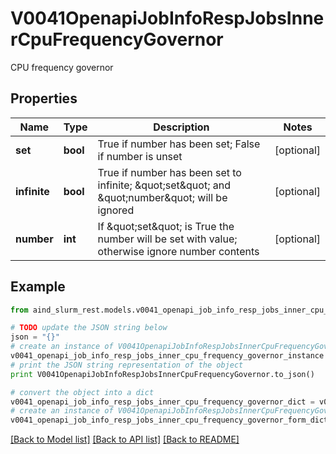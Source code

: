# V0041OpenapiJobInfoRespJobsInnerCpuFrequencyGovernor

CPU frequency governor

## Properties

Name | Type | Description | Notes
------------ | ------------- | ------------- | -------------
**set** | **bool** | True if number has been set; False if number is unset | [optional] 
**infinite** | **bool** | True if number has been set to infinite; \&quot;set\&quot; and \&quot;number\&quot; will be ignored | [optional] 
**number** | **int** | If \&quot;set\&quot; is True the number will be set with value; otherwise ignore number contents | [optional] 

## Example

```python
from aind_slurm_rest.models.v0041_openapi_job_info_resp_jobs_inner_cpu_frequency_governor import V0041OpenapiJobInfoRespJobsInnerCpuFrequencyGovernor

# TODO update the JSON string below
json = "{}"
# create an instance of V0041OpenapiJobInfoRespJobsInnerCpuFrequencyGovernor from a JSON string
v0041_openapi_job_info_resp_jobs_inner_cpu_frequency_governor_instance = V0041OpenapiJobInfoRespJobsInnerCpuFrequencyGovernor.from_json(json)
# print the JSON string representation of the object
print V0041OpenapiJobInfoRespJobsInnerCpuFrequencyGovernor.to_json()

# convert the object into a dict
v0041_openapi_job_info_resp_jobs_inner_cpu_frequency_governor_dict = v0041_openapi_job_info_resp_jobs_inner_cpu_frequency_governor_instance.to_dict()
# create an instance of V0041OpenapiJobInfoRespJobsInnerCpuFrequencyGovernor from a dict
v0041_openapi_job_info_resp_jobs_inner_cpu_frequency_governor_form_dict = v0041_openapi_job_info_resp_jobs_inner_cpu_frequency_governor.from_dict(v0041_openapi_job_info_resp_jobs_inner_cpu_frequency_governor_dict)
```
[[Back to Model list]](../README.md#documentation-for-models) [[Back to API list]](../README.md#documentation-for-api-endpoints) [[Back to README]](../README.md)


